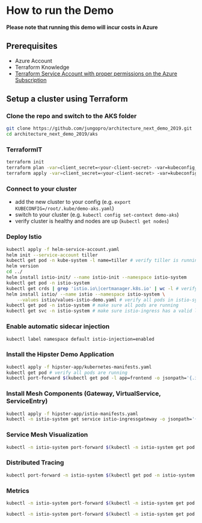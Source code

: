 # How to run the Demo

**Please note that running this demo will incur costs in Azure**

## Prerequisites

- Azure Account
- Terraform Knowledge
- [Terraform Service Account with proper permissions on the Azure Subscription](https://www.terraform.io/docs/providers/azurerm/auth/service_principal_client_secret.html)

## Setup a cluster using Terraform

### Clone the repo and switch to the AKS folder

```bash
git clone https://github.com/jungopro/architecture_next_demo_2019.git
cd architecture_next_demo_2019/aks
```

### TerraformIT

```bash
terraform init
terraform plan -var=client_secret=<your-client-secret> -var=kubeconfig_path="/root/.kube/demo-aks.yaml"
terraform apply -var=client_secret=<your-client-secret> -var=kubeconfig_path="/root/.kube/demo-aks.yaml"
```

### Connect to your cluster

- add the new cluster to your config (e.g. `export KUBECONFIG=/root/.kube/demo-aks.yaml`)
- switch to your cluster (e.g. `kubectl config set-context demo-aks`)
- verify cluster is healthy and nodes are up (`kubectl get nodes`)

### Deploy Istio

```bash
kubectl apply -f helm-service-account.yaml
helm init --service-account tiller
kubectl get pod -n kube-system -l name=tiller # verify tiller is running
helm version
cd ../
helm install istio-init/ --name istio-init --namespace istio-system
kubectl get pod -n istio-system
kubectl get crds | grep 'istio.io\|certmanager.k8s.io' | wc -l # verify 53 CRDs created
helm install istio/ --name istio --namespace istio-system \
    --values istio/values-istio-demo.yaml # verify all pods in istio-system are running. wait ~ 4-5 minutes for completion
kubectl get pod -n istio-system # make sure all pods are running
kubectl get svc -n istio-system # make sure istio-ingress has a valid loadbalancer external IP
```

### Enable automatic sidecar injection

```bash
kubectl label namespace default istio-injection=enabled
```

### Install the Hipster Demo Application

```bash
kubectl apply -f hipster-app/kubernetes-manifests.yaml
kubectl get pod # verify all pods are running
kubectl port-forward $(kubectl get pod -l app=frontend -o jsonpath='{.items[0].metadata.name}') :8080 #open the forwarded port in your browser and access the app to verify it's working correctly
```

### Install Mesh Components (Gateway, VirtualService, ServiceEntry)

```bash
kubectl apply -f hipster-app/istio-manifests.yaml
kubectl -n istio-system get service istio-ingressgateway -o jsonpath='{.status.loadBalancer.ingress[0].ip}' # get the Azure loadbalancer IP. Open the IP in your browser to access the app via the ingress gateway
```

### Service Mesh Visualization

```bash
kubectl -n istio-system port-forward $(kubectl -n istio-system get pod -l app=kiali -o jsonpath='{.items[0].metadata.name}') 20001:20001 # open http://localhost:20001/kiali/console/ with admin:admin
```

### Distributed Tracing

```bash
kubectl port-forward -n istio-system $(kubectl get pod -n istio-system -l app=jaeger -o jsonpath='{.items[0].metadata.name}') 16686:16686
```

### Metrics

```bash
kubectl -n istio-system port-forward $(kubectl -n istio-system get pod -l app=prometheus -o jsonpath='{.items[0].metadata.name}') 9090:9090 # prometheus

kubectl -n istio-system port-forward $(kubectl -n istio-system get pod -l app=grafana -o jsonpath='{.items[0].metadata.name}') 3000:3000 # grafana
```